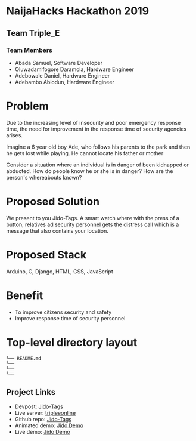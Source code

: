 # NaijaHacks Hackathon 2019

## Team Triple_E

### Team Members

- Abada Samuel, Software Developer
- Oluwadamifogore Daramola, Hardware Engineer
- Adebowale Daniel, Hardware Engineer
- Adebambo Abiodun, Hardware Engineer

# Problem

<p>Due to the increasing level of insecurity and poor emergency response time, 
the need for improvement in the response time of security agencies arises.</p>
<p>Imagine a 6 year old boy Ade, who follows his parents to the park and then he gets lost while playing. He cannot locate his father or mother</p>
<p>Consider a situation where an individual is in danger of been kidnapped or abducted. How do people know he or she is in danger? How are the person's whereabouts known?</>


# Proposed Solution

We present to you Jido-Tags. A smart watch where with the press of a button, relatives ad security personnel gets the distress call which is a message that also contains your location.

# Proposed Stack

Arduino, C, Django, HTML, CSS, JavaScript

# Benefit

- To improve citizens security and safety
- Improve response time of security personnel


# Top-level directory layout
    └── README.md
    └──
    └──
    └──

## Project Links
<ul>
<li>Devpost: <a href=https://devpost.com/software/jido-tags>Jido-Tags</a></li>
<li>Live server: <a href=https://tripleeonline.xyz>tripleeonline</a></li>
<li>Github repo: <a href=https://github.com/Engineer-D/JIDO-TAGS>Jido-Tags</a></li>
<li>Animated demo: <a href=https://www.youtube.com/watch?v=zgqsXGMJnwc>Jido Demo</a></li>
<li>Live demo: <a href=https://www.youtube.com/watch?v=ij5AY6YwevI>Jido Demo</a></li>
</ul>